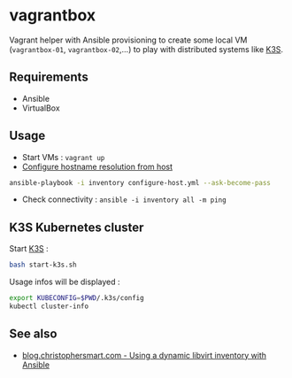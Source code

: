 # vagrantbox

Vagrant helper with Ansible provisioning to create some local VM (`vagrantbox-01`, `vagrantbox-02`,...) to play with distributed systems like [K3S](https://k3s.io/).

## Requirements

* Ansible
* VirtualBox

## Usage

* Start VMs : `vagrant up`
* [Configure hostname resolution from host](docs/resolv-hostname.md)

```bash
ansible-playbook -i inventory configure-host.yml --ask-become-pass
```

* Check connectivity : `ansible -i inventory all -m ping`


## K3S Kubernetes cluster

Start [K3S](https://k3s.io/) :

```bash
bash start-k3s.sh
```

Usage infos will be displayed :

```bash
export KUBECONFIG=$PWD/.k3s/config
kubectl cluster-info
```

## See also

* [blog.christophersmart.com - Using a dynamic libvirt inventory with Ansible](https://blog.christophersmart.com/2022/04/03/using-a-dynamic-libvirt-inventory-with-ansible/)
